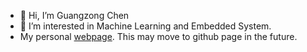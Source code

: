 - 👋 Hi, I’m Guangzong Chen
- 👀 I’m interested in Machine Learning and Embedded System.
- My personal [webpage](https://ggeta.com). This may move to github page in the future.



